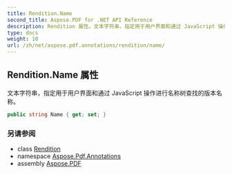 ```yaml
---
title: Rendition.Name
second_title: Aspose.PDF for .NET API Reference
description: Rendition 属性。文本字符串，指定用于用户界面和通过 JavaScript 操作进行名称树查找的版本名称
type: docs
weight: 10
url: /zh/net/aspose.pdf.annotations/rendition/name/
---
```

## Rendition.Name 属性

文本字符串，指定用于用户界面和通过 JavaScript 操作进行名称树查找的版本名称。

```csharp
public string Name { get; set; }
```

### 另请参阅

* class [Rendition](../)
* namespace [Aspose.Pdf.Annotations](../../../aspose.pdf.annotations/)
* assembly [Aspose.PDF](../../../)